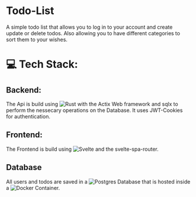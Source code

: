 # Todo-List
A simple todo list that allows you to log in to your account and 
create update or delete todos. Also allowing you to have different 
categories to sort them to your wishes.

# 💻 Tech Stack:

## Backend:
The Api is build using ![Rust](https://img.shields.io/badge/rust-%23000000.svg?style=for-the-badge&logo=rust&logoColor=white) with the Actix Web framework
and sqlx to perform the nessecary operations on the Database. It uses JWT-Cookies for authentication.

## Frontend:
The Frontend is build using ![Svelte](https://img.shields.io/badge/svelte-%23f1413d.svg?style=for-the-badge&logo=svelte&logoColor=white) and the 
svelte-spa-router.

## Database
All users and todos are saved in a ![Postgres](https://img.shields.io/badge/postgres-%23316192.svg?style=for-the-badge&logo=postgresql&logoColor=white) Database
that is hosted inside a ![Docker](https://img.shields.io/badge/docker-%230db7ed.svg?style=for-the-badge&logo=docker&logoColor=white) Container.
